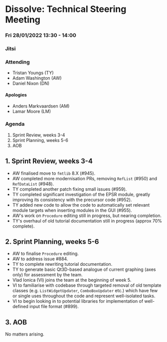# Dissolve: Technical Steering Meeting
### Fri 28/01/2022 13:30 - 14:00
### Jitsi

### Attending

- Tristan Youngs (TY)
- Adam Washington (AW)
- Daniel Nixon (DN)

#### Apologies

- Anders Markvaardsen (AM)
- Lamar Moore (LM)

### Agenda

1. Sprint Review, weeks 3-4
2. Sprint Planning, weeks 5-6
3. AOB

## 1. Sprint Review, weeks 3-4

- AW finalised move to `fmtlib` 8.X (#945).
- AW completed more modernisation PRs, removing `RefList` (#950) and `RefDataList` (#948).
- TY completed another patch fixing small issues (#959).
- TY completed significant investigation of the EPSR module, greatly improving its consistency with the precursor code (#952).
- TY added new code to allow the code to automatically set relevant module targets when inserting modules in the GUI (#955).
- AW's work on `Procedure` editing still in progress, but nearing completion.
- TY's overhaul of old tutorial documentation still in progress (approx 70% complete).

## 2. Sprint Planning, weeks 5-6

- AW to finalise `Procedure` editing.
- AW to address issue #884.
- TY to complete rewriting tutorial documentation.
- TY to generate basic Qt3D-based analogue of current graphing (axes only) for assessment by the team.
- Vlad Ionica (VI) joins the team at the beginning of week 5.
- VI to familiarise with codebase through targeted removal of old template classes (e.g. `ListWidgetUpdater`, `ComboBoxUpdater` etc.) which have few or single uses throughout the code and represent well-isolated tasks.
- VI to begin looking in to potential libraries for implementation of well-defined input file format (#899).

## 3. AOB
No matters arising.
